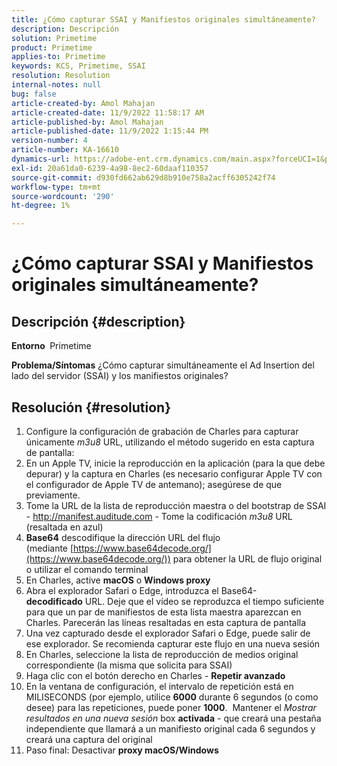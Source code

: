 ```yaml
---
title: ¿Cómo capturar SSAI y Manifiestos originales simultáneamente?
description: Descripción
solution: Primetime
product: Primetime
applies-to: Primetime
keywords: KCS, Primetime, SSAI
resolution: Resolution
internal-notes: null
bug: false
article-created-by: Amol Mahajan
article-created-date: 11/9/2022 11:58:17 AM
article-published-by: Amol Mahajan
article-published-date: 11/9/2022 1:15:44 PM
version-number: 4
article-number: KA-16610
dynamics-url: https://adobe-ent.crm.dynamics.com/main.aspx?forceUCI=1&pagetype=entityrecord&etn=knowledgearticle&id=0a56cac8-2560-ed11-9561-6045bd006268
exl-id: 20a61da0-6239-4a98-8ec2-60daaf110357
source-git-commit: d930fd662ab629d8b910e758a2acff6305242f74
workflow-type: tm+mt
source-wordcount: '290'
ht-degree: 1%

---
```


# ¿Cómo capturar SSAI y Manifiestos originales simultáneamente?

## Descripción {#description}

<b>Entorno </b>
Primetime


<b>Problema/Síntomas</b>
¿Cómo capturar simultáneamente el Ad Insertion del lado del servidor (SSAI) y los manifiestos originales?


## Resolución {#resolution}


1. Configure la configuración de grabación de Charles para capturar únicamente *m3u8* URL, utilizando el método sugerido en esta captura de pantalla:
2. En un Apple TV, inicie la reproducción en la aplicación (para la que debe depurar) y la captura en Charles (es necesario configurar Apple TV con el configurador de Apple TV de antemano); asegúrese de que previamente.
3. Tome la URL de la lista de reproducción maestra o del bootstrap de SSAI - http://manifest.auditude.com - Tome la codificación *m3u8* URL (resaltada en azul)
4. <b>Base64</b> descodifique la dirección URL del flujo (mediante [https://www.base64decode.org/](https://www.base64decode.org/)) para obtener la URL de flujo original o utilizar el comando terminal
5. En Charles, active <b>macOS</b> o <b>Windows proxy</b>
6. Abra el explorador Safari o Edge, introduzca el Base64-<b>decodificado</b> URL. Deje que el vídeo se reproduzca el tiempo suficiente para que un par de manifiestos de esta lista maestra aparezcan en Charles. Parecerán las líneas resaltadas en esta captura de pantalla
7. Una vez capturado desde el explorador Safari o Edge, puede salir de ese explorador. Se recomienda capturar este flujo en una nueva sesión
8. En Charles, seleccione la lista de reproducción de medios original correspondiente (la misma que solicita para SSAI)
9. Haga clic con el botón derecho en Charles - <b>Repetir avanzado</b>
10. En la ventana de configuración, el intervalo de repetición está en MILISECONDS (por ejemplo, utilice <b>6000</b> durante 6 segundos (o como desee) para las repeticiones, puede poner <b>1000</b>.  Mantener el *Mostrar resultados en una nueva sesión* box <b>activada</b> - que creará una pestaña independiente que llamará a un manifiesto original cada 6 segundos y creará una captura del original
11. Paso final: Desactivar <b>proxy macOS/Windows</b>
